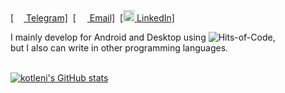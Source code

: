 <a href="https://t.me/kotleni">[<img src="https://upload.wikimedia.org/wikipedia/commons/thumb/8/82/Telegram_logo.svg/768px-Telegram_logo.svg.png" width=16 height=16 />  Telegram]</a>&nbsp;
<a href="mailto:kotleni@icloud.com">[<img src="https://upload.wikimedia.org/wikipedia/commons/thumb/7/7e/Gmail_icon_%282020%29.svg/768px-Gmail_icon_%282020%29.svg.png" width=18 height=14 />  Email]</a>&nbsp;
<a href="https://www.linkedin.com/in/victor-varenik-73324122a/">[<img src="https://cdn-icons-png.flaticon.com/512/174/174857.png" width=18 height=18 />  LinkedIn]</a>

I mainly develop for Android and Desktop using ![Hits-of-Code](https://img.shields.io/badge/kotlin-%230095D5.svg?style=flat-square&logo=kotlin&logoColor=white),<br> but I also can write in other programming languages. 

<br>[![kotleni's GitHub stats](https://github-readme-stats.vercel.app/api?username=kotleni&theme=merko&hide_title=true)](https://github.com/anuraghazra/github-readme-stats&hide_border=true)
